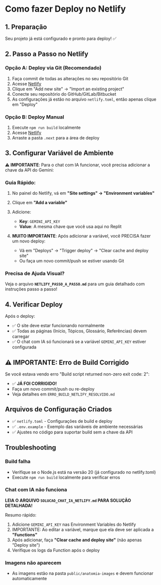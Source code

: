 # Como fazer Deploy no Netlify

## 1. Preparação

Seu projeto já está configurado e pronto para deploy! ✅

## 2. Passo a Passo no Netlify

### Opção A: Deploy via Git (Recomendado)

1. Faça commit de todas as alterações no seu repositório Git
2. Acesse [Netlify](https://app.netlify.com/)
3. Clique em "Add new site" → "Import an existing project"
4. Conecte seu repositório do GitHub/GitLab/Bitbucket
5. As configurações já estão no arquivo `netlify.toml`, então apenas clique em "Deploy"

### Opção B: Deploy Manual

1. Execute `npm run build` localmente
2. Acesse [Netlify](https://app.netlify.com/)
3. Arraste a pasta `.next` para a área de deploy

## 3. Configurar Variável de Ambiente

⚠️ **IMPORTANTE**: Para o chat com IA funcionar, você precisa adicionar a chave da API do Gemini:

### Guia Rápido:

1. No painel do Netlify, vá em **"Site settings" → "Environment variables"**
2. Clique em **"Add a variable"**
3. Adicione:
   - **Key**: `GEMINI_API_KEY`
   - **Value**: A mesma chave que você usa aqui no Replit
   
4. **MUITO IMPORTANTE**: Após adicionar a variável, você PRECISA fazer um novo deploy:
   - Vá em "Deploys" → "Trigger deploy" → "Clear cache and deploy site"
   - Ou faça um novo commit/push se estiver usando Git

### Precisa de Ajuda Visual?

Veja o arquivo **`NETLIFY_PASSO_A_PASSO.md`** para um guia detalhado com instruções passo a passo!

## 4. Verificar Deploy

Após o deploy:
- ✅ O site deve estar funcionando normalmente
- ✅ Todas as páginas (Início, Tópicos, Glossário, Referências) devem carregar
- ✅ O chat com IA só funcionará se a variável `GEMINI_API_KEY` estiver configurada

## ⚠️ IMPORTANTE: Erro de Build Corrigido

Se você estava vendo erro "Build script returned non-zero exit code: 2":
- ✅ **JÁ FOI CORRIGIDO!** 
- Faça um novo commit/push ou re-deploy
- Veja detalhes em `ERRO_BUILD_NETLIFY_RESOLVIDO.md`

## Arquivos de Configuração Criados

- ✅ `netlify.toml` - Configurações de build e deploy
- ✅ `.env.example` - Exemplo das variáveis de ambiente necessárias
- ✅ Ajustes no código para suportar build sem a chave da API

## Troubleshooting

### Build falha
- Verifique se o Node.js está na versão 20 (já configurado no netlify.toml)
- Execute `npm run build` localmente para verificar erros

### Chat com IA não funciona
**LEIA O ARQUIVO `SOLUCAO_CHAT_IA_NETLIFY.md` PARA SOLUÇÃO DETALHADA!**

Resumo rápido:
1. Adicione `GEMINI_API_KEY` nas Environment Variables do Netlify
2. IMPORTANTE: Ao editar a variável, marque que ela deve ser aplicada a **"Functions"**
3. Após adicionar, faça **"Clear cache and deploy site"** (não apenas "Deploy site")
4. Verifique os logs da Function após o deploy

### Imagens não aparecem
- As imagens estão na pasta `public/anatomia-images` e devem funcionar automaticamente
